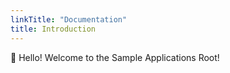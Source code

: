 ```yaml
---
linkTitle: "Documentation"
title: Introduction
---
```


👋 Hello! Welcome to the Sample Applications Root!